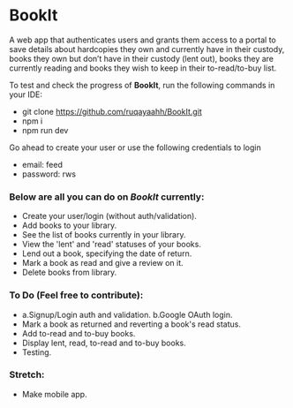 # BookIt
A web app that authenticates users and grants them access to a portal to save details about hardcopies they own and currently have in their custody, books they own but don’t have in their custody (lent out), books they are currently reading and books they wish to keep in their to-read/to-buy list.

To test and check the progress of **BookIt**, run the following commands in your IDE:
- git clone https://github.com/ruqayaahh/BookIt.git
- npm i
- npm run dev

Go ahead to create your user or use the following credentials to login
- email: feed
- password: rws



### **Below are all you can do on _BookIt_ currently:** ###
- Create your user/login (without auth/validation).
- Add books to your library.
- See the list of books currently in your library.
- View the 'lent' and 'read' statuses of your books.
- Lend out a book, specifying the date of return.
- Mark a book as read and give a review on it.
- Delete books from library.


### **To Do (Feel free to contribute):** ###
- a.Signup/Login auth and validation. b.Google OAuth login.
- Mark a book as returned and reverting a book's read status.
- Add to-read and to-buy books.
- Display lent, read, to-read and to-buy books.
- Testing.

### **Stretch:** ###
- Make mobile app.


